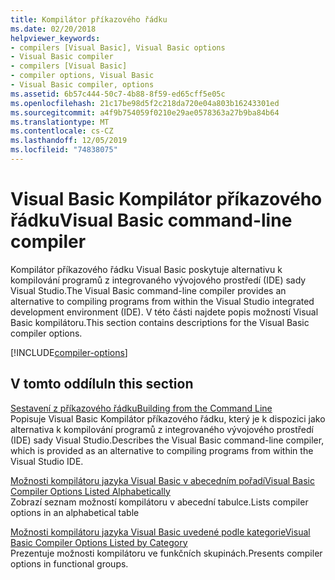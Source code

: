 ```yaml
---
title: Kompilátor příkazového řádku
ms.date: 02/20/2018
helpviewer_keywords:
- compilers [Visual Basic], Visual Basic options
- Visual Basic compiler
- compilers [Visual Basic]
- compiler options, Visual Basic
- Visual Basic compiler, options
ms.assetid: 6b57c444-50c7-4b88-8f59-ed65cff5e05c
ms.openlocfilehash: 21c17be98d5f2c218da720e04a803b16243301ed
ms.sourcegitcommit: a4f9b754059f0210e29ae0578363a27b9ba84b64
ms.translationtype: MT
ms.contentlocale: cs-CZ
ms.lasthandoff: 12/05/2019
ms.locfileid: "74838075"
---
```

# <a name="visual-basic-command-line-compiler"></a><span data-ttu-id="f5364-102">Visual Basic Kompilátor příkazového řádku</span><span class="sxs-lookup"><span data-stu-id="f5364-102">Visual Basic command-line compiler</span></span>

<span data-ttu-id="f5364-103">Kompilátor příkazového řádku Visual Basic poskytuje alternativu k kompilování programů z integrovaného vývojového prostředí (IDE) sady Visual Studio.</span><span class="sxs-lookup"><span data-stu-id="f5364-103">The Visual Basic command-line compiler provides an alternative to compiling programs from within the Visual Studio integrated development environment (IDE).</span></span> <span data-ttu-id="f5364-104">V této části najdete popis možností Visual Basic kompilátoru.</span><span class="sxs-lookup"><span data-stu-id="f5364-104">This section contains descriptions for the Visual Basic compiler options.</span></span>

[!INCLUDE[compiler-options](~/includes/compiler-options.md)]
  
## <a name="in-this-section"></a><span data-ttu-id="f5364-105">V tomto oddílu</span><span class="sxs-lookup"><span data-stu-id="f5364-105">In this section</span></span>

[<span data-ttu-id="f5364-106">Sestavení z příkazového řádku</span><span class="sxs-lookup"><span data-stu-id="f5364-106">Building from the Command Line</span></span>](../../../visual-basic/reference/command-line-compiler/building-from-the-command-line.md)  
<span data-ttu-id="f5364-107">Popisuje Visual Basic Kompilátor příkazového řádku, který je k dispozici jako alternativa k kompilování programů z integrovaného vývojového prostředí (IDE) sady Visual Studio.</span><span class="sxs-lookup"><span data-stu-id="f5364-107">Describes the Visual Basic command-line compiler, which is provided as an alternative to compiling programs from within the Visual Studio IDE.</span></span>

[<span data-ttu-id="f5364-108">Možnosti kompilátoru jazyka Visual Basic v abecedním pořadí</span><span class="sxs-lookup"><span data-stu-id="f5364-108">Visual Basic Compiler Options Listed Alphabetically</span></span>](../../../visual-basic/reference/command-line-compiler/compiler-options-listed-alphabetically.md)  
<span data-ttu-id="f5364-109">Zobrazí seznam možností kompilátoru v abecední tabulce.</span><span class="sxs-lookup"><span data-stu-id="f5364-109">Lists compiler options in an alphabetical table</span></span>

[<span data-ttu-id="f5364-110">Možnosti kompilátoru jazyka Visual Basic uvedené podle kategorie</span><span class="sxs-lookup"><span data-stu-id="f5364-110">Visual Basic Compiler Options Listed by Category</span></span>](../../../visual-basic/reference/command-line-compiler/compiler-options-listed-by-category.md)  
<span data-ttu-id="f5364-111">Prezentuje možnosti kompilátoru ve funkčních skupinách.</span><span class="sxs-lookup"><span data-stu-id="f5364-111">Presents compiler options in functional groups.</span></span>
  